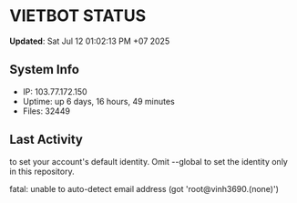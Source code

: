 # VIETBOT STATUS
**Updated**: Sat Jul 12 01:02:13 PM +07 2025

## System Info
- IP: 103.77.172.150
- Uptime: up 6 days, 16 hours, 49 minutes
- Files: 32449

## Last Activity

to set your account's default identity.
Omit --global to set the identity only in this repository.

fatal: unable to auto-detect email address (got 'root@vinh3690.(none)')
